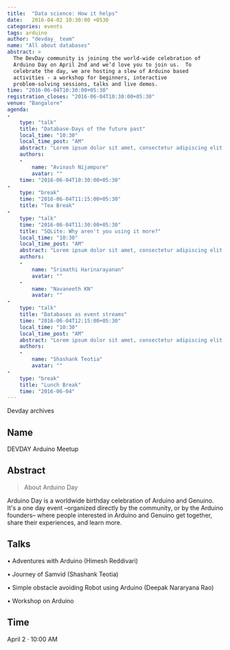 ```yaml
---
title:  "Data science: How it helps"
date:   2016-04-02 10:30:00 +0530
categories: events
tags: arduino
author: "devday_ team"
name: "All about databases"
abstract: >
  The DevDay community is joining the world-wide celebration of
  Arduino Day on April 2nd and we’d love you to join us.  To
  celebrate the day, we are hosting a slew of Arduino based
  activities - a workshop for beginners, interactive
  problem-solving sessions, talks and live demos.
time: "2016-06-04T10:30:00+05:30"
registration_closes: "2016-06-04T10:30:00+05:30"
venue: "Bangalore"
agenda: 
- 
    type: "talk"
    title: "Database-Days of the future past"
    local_time: "10:30"
    local_time_post: "AM"
    abstract: "Lorem ipsum dolor sit amet, consectetur adipiscing elit. Aliquam in varius ante. Cras mattis ante sit amet nunc molestie faucibus. Sed luctus arcu in leo molestie, et laoreet nibh dictum. Donec nec massa pharetra, commodo sapien id, finibus dolor. Donec tempor ipsum nisl. Vivamus in viverra arcu. Curabitur vehicula mi in nunc tristique mollis. In vel justo scelerisque, mattis urna."
    authors: 
    - 
        name: "Avinash Nijampure"
        avatar: ""
    time: "2016-06-04T10:30:00+05:30"
- 
    type: "break"
    time: "2016-06-04T11:15:00+05:30"
    title: "Tea Break"
- 
    type: "talk"
    time: "2016-06-04T11:30:00+05:30"
    title: "SQLite: Why aren't you using it more?"
    local_time: "10:30"
    local_time_post: "AM"
    abstract: "Lorem ipsum dolor sit amet, consectetur adipiscing elit. Aliquam in varius ante. Cras mattis ante sit amet nunc molestie faucibus. Sed luctus arcu in leo molestie, et laoreet nibh dictum. Donec nec massa pharetra, commodo sapien id, finibus dolor. Donec tempor ipsum nisl. Vivamus in viverra arcu. Curabitur vehicula mi in nunc tristique mollis. In vel justo scelerisque, mattis urna."
    authors: 
    - 
        name: "Srimathi Harinarayanan"
        avatar: ""
    - 
        name: "Navaneeth KN"
        avatar: ""
- 
    type: "talk"
    title: "Databases as event streams"
    time: "2016-06-04T12:15:00+05:30"
    local_time: "10:30"
    local_time_post: "AM"
    abstract: "Lorem ipsum dolor sit amet, consectetur adipiscing elit. Aliquam in varius ante. Cras mattis ante sit amet nunc molestie faucibus. Sed luctus arcu in leo molestie, et laoreet nibh dictum. Donec nec massa pharetra, commodo sapien id, finibus dolor. Donec tempor ipsum nisl. Vivamus in viverra arcu. Curabitur vehicula mi in nunc tristique mollis. In vel justo scelerisque, mattis urna."
    authors: 
    - 
        name: "Shashank Teotia"
        avatar: ""
- 
    type: "break"
    title: "Lunch Break"
    time: "2016-06-04"
---
```


Devday archives

Name
----

DEVDAY Arduino Meetup

Abstract
--------

> About Arduino Day

  Arduino Day is a worldwide birthday celebration of Arduino and Genuino. It's a one day event –organized directly by the community, or by the Arduino founders– where people interested in Arduino and Genuino get together, share their experiences, and learn more.

Talks
-----
• Adventures with Arduino (Himesh Reddivari)

• Journey of Samvid (Shashank Teotia)

• Simple obstacle avoiding Robot using Arduino (Deepak Nararyana Rao)

• Workshop on Arduino


Time
----
April 2 · 10:00 AM
